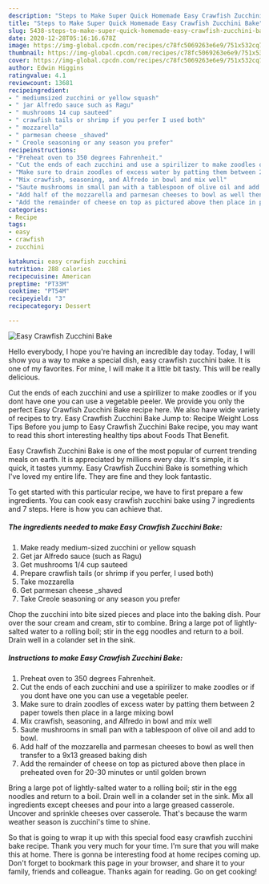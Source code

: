 ```yaml
---
description: "Steps to Make Super Quick Homemade Easy Crawfish Zucchini Bake"
title: "Steps to Make Super Quick Homemade Easy Crawfish Zucchini Bake"
slug: 5438-steps-to-make-super-quick-homemade-easy-crawfish-zucchini-bake
date: 2020-12-28T05:16:16.678Z
image: https://img-global.cpcdn.com/recipes/c78fc5069263e6e9/751x532cq70/easy-crawfish-zucchini-bake-recipe-main-photo.jpg
thumbnail: https://img-global.cpcdn.com/recipes/c78fc5069263e6e9/751x532cq70/easy-crawfish-zucchini-bake-recipe-main-photo.jpg
cover: https://img-global.cpcdn.com/recipes/c78fc5069263e6e9/751x532cq70/easy-crawfish-zucchini-bake-recipe-main-photo.jpg
author: Edwin Higgins
ratingvalue: 4.1
reviewcount: 13681
recipeingredient:
- " mediumsized zucchini or yellow squash"
- " jar Alfredo sauce such as Ragu"
- " mushrooms 14 cup sauteed"
- " crawfish tails or shrimp if you perfer I used both"
- " mozzarella"
- " parmesan cheese _shaved"
- " Creole seasoning or any season you prefer"
recipeinstructions:
- "Preheat oven to 350 degrees Fahrenheit."
- "Cut the ends of each zucchini and use a spirilizer to make zoodles or if you dont have one you can use a vegetable peeler."
- "Make sure to drain zoodles of excess water by patting them between 2 paper towels then place in a large mixing bowl"
- "Mix crawfish, seasoning, and Alfredo in bowl and mix well"
- "Saute mushrooms in small pan with a tablespoon of olive oil and add to bowl."
- "Add half of the mozzarella and parmesan cheeses to bowl as well then transfer to a 9x13 greased baking dish"
- "Add the remainder of cheese on top as pictured above then place in preheated oven for 20-30 minutes or until golden brown"
categories:
- Recipe
tags:
- easy
- crawfish
- zucchini

katakunci: easy crawfish zucchini 
nutrition: 288 calories
recipecuisine: American
preptime: "PT33M"
cooktime: "PT54M"
recipeyield: "3"
recipecategory: Dessert

---
```



![Easy Crawfish Zucchini Bake](https://img-global.cpcdn.com/recipes/c78fc5069263e6e9/751x532cq70/easy-crawfish-zucchini-bake-recipe-main-photo.jpg)

Hello everybody, I hope you're having an incredible day today. Today, I will show you a way to make a special dish, easy crawfish zucchini bake. It is one of my favorites. For mine, I will make it a little bit tasty. This will be really delicious.

Cut the ends of each zucchini and use a spirilizer to make zoodles or if you dont have one you can use a vegetable peeler. We provide you only the perfect Easy Crawfish Zucchini Bake recipe here. We also have wide variety of recipes to try. Easy Crawfish Zucchini Bake Jump to: Recipe Weight Loss Tips Before you jump to Easy Crawfish Zucchini Bake recipe, you may want to read this short interesting healthy tips about Foods That Benefit.

Easy Crawfish Zucchini Bake is one of the most popular of current trending meals on earth. It is appreciated by millions every day. It's simple, it is quick, it tastes yummy. Easy Crawfish Zucchini Bake is something which I've loved my entire life. They are fine and they look fantastic.


To get started with this particular recipe, we have to first prepare a few ingredients. You can cook easy crawfish zucchini bake using 7 ingredients and 7 steps. Here is how you can achieve that.

<!--inarticleads1-->

##### The ingredients needed to make Easy Crawfish Zucchini Bake:

1. Make ready  medium-sized zucchini or yellow squash
1. Get  jar Alfredo sauce (such as Ragu)
1. Get  mushrooms 1/4 cup sauteed
1. Prepare  crawfish tails (or shrimp if you perfer, I used both)
1. Take  mozzarella
1. Get  parmesan cheese _shaved
1. Take  Creole seasoning or any season you prefer


Chop the zucchini into bite sized pieces and place into the baking dish. Pour over the sour cream and cream, stir to combine. Bring a large pot of lightly-salted water to a rolling boil; stir in the egg noodles and return to a boil. Drain well in a colander set in the sink. 

<!--inarticleads2-->

##### Instructions to make Easy Crawfish Zucchini Bake:

1. Preheat oven to 350 degrees Fahrenheit.
1. Cut the ends of each zucchini and use a spirilizer to make zoodles or if you dont have one you can use a vegetable peeler.
1. Make sure to drain zoodles of excess water by patting them between 2 paper towels then place in a large mixing bowl
1. Mix crawfish, seasoning, and Alfredo in bowl and mix well
1. Saute mushrooms in small pan with a tablespoon of olive oil and add to bowl.
1. Add half of the mozzarella and parmesan cheeses to bowl as well then transfer to a 9x13 greased baking dish
1. Add the remainder of cheese on top as pictured above then place in preheated oven for 20-30 minutes or until golden brown


Bring a large pot of lightly-salted water to a rolling boil; stir in the egg noodles and return to a boil. Drain well in a colander set in the sink. Mix all ingredients except cheeses and pour into a large greased casserole. Uncover and sprinkle cheeses over casserole. That&#39;s because the warm weather season is zucchini&#39;s time to shine. 

So that is going to wrap it up with this special food easy crawfish zucchini bake recipe. Thank you very much for your time. I'm sure that you will make this at home. There is gonna be interesting food at home recipes coming up. Don't forget to bookmark this page in your browser, and share it to your family, friends and colleague. Thanks again for reading. Go on get cooking!
